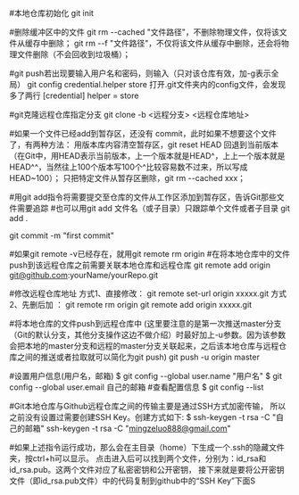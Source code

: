 #本地仓库初始化
git init

#删除缓冲区中的文件
git rm --cached "文件路径"，不删除物理文件，仅将该文件从缓存中删除；
git rm --f "文件路径"，不仅将该文件从缓存中删除，还会将物理文件删除（不会回收到垃圾桶）；

#git push若出现要输入用户名和密码，则输入（只对该仓库有效，加-g表示全局）
git config  credential.helper store 
打开.git文件夹内的config文件，会发现多了两行
[credential]
    helper = store

#git克隆远程仓库指定分支
git clone -b <远程分支> <远程仓库地址>

#如果一个文件已经add到暂存区，还没有 commit，此时如果不想要这个文件了，有两种方法：
用版本库内容清空暂存区，git reset HEAD 回退到当前版本（在Git中，用HEAD表示当前版本，上一个版本就是HEAD^，上上一个版本就是HEAD^^，当然往上100个版本写100个^比较容易数不过来，所以写成HEAD~100）；
只把特定文件从暂存区删除，git rm --cached xxx；

#用git add指令将需要提交至仓库的文件从工作区添加到暂存区，告诉Git那些文件需要追踪 
#也可以用git add 文件名（或子目录）只跟踪单个文件或者子目录 
git add .

git commit -m "first commit"

#如果git remote -v已经存在，就用git remote rm origin
#在将本地仓库中的文件push到该远程仓库之前需要关联本地仓库和远程仓库
git remote add origin git@github.com:yourName/yourRepo.git 

#修改远程仓库地址
方式1、直接修改：
git remote set-url origin xxxxx.git
方式2、先删后加 ：
git remote rm origin
git remote add origin xxxxx.git

#将本地仓库的文件push到远程仓库中
(这里要注意的是第一次推送master分支（Git的默认分支，其他分支操作这边不做介绍）时最好加上-u参数。因为该参数会把本地的master分支和远程的master分支关联起来，之后该本地仓库与远程仓库之间的推送或者拉取就可以简化为git push)
git push -u origin master

#设置用户信息(用户名，邮箱)
$ git config --global user.name "用户名"
$ git config --global user.email 自己的邮箱
#查看配置信息
$ git config --list

#Git本地仓库与Github远程仓库之间的传输主要是通过SSH方式加密传输，
所以之前没有设置过需要创建SSH Key。创建方式如下:
$ ssh-keygen -t rsa -C "自己的邮箱"
ssh-keygen -t rsa -C "mingzeluo888@gmail.com"

#如果上述指令运行成功，那么会在主目录（home）下生成一个.ssh的隐藏文件夹，按ctrl+h可以显示。
点击进入后可以找到两个文件，分别为：id_rsa和id_rsa.pub。这两个文件对应了私密密钥和公开密钥，
接下来就是要将公开密钥文件（即id_rsa.pub文件）中的代码复制到github中的“SSH Key”下面S
